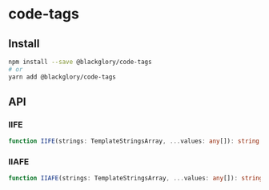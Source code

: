 # code-tags

## Install

```sh
npm install --save @blackglory/code-tags
# or
yarn add @blackglory/code-tags
```

## API

### IIFE

```ts
function IIFE(strings: TemplateStringsArray, ...values: any[]): string
```

### IIAFE

```ts
function IIAFE(strings: TemplateStringsArray, ...values: any[]): string
```
